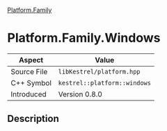 [Platform.Family](index.md)
# Platform.Family.Windows
| Aspect | Value |
| --- | --- |
| Source File | `libKestrel/platform.hpp` |
| C++ Symbol | `kestrel::platform::windows` |
| Introduced | Version 0.8.0 |
## Description
